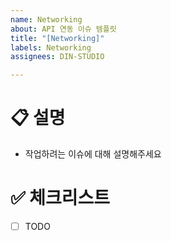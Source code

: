 ```yaml
---
name: Networking
about: API 연동 이슈 템플릿
title: "[Networking]"
labels: Networking
assignees: DIN-STUDIO

---
```


# 📋 설명
- 작업하려는 이슈에 대해 설명해주세요

# ✅ 체크리스트
- [ ] TODO
